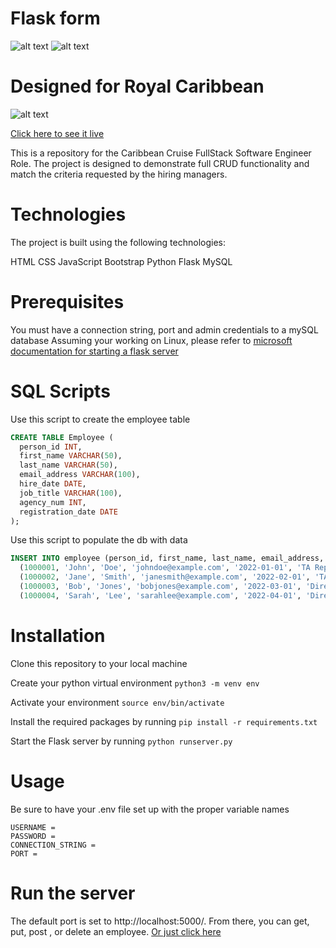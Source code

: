 # Flask form 

![alt text](https://i.imgur.com/Yu27QYo.png)
![alt text](https://i.imgur.com/dxQIqZd.png)


# Designed for Royal Caribbean 
![alt text](https://i.imgur.com/3sIY60W.png)


[Click here to see it live](http://3.87.1.8:5000)


This is a repository for the Caribbean Cruise FullStack Software Engineer Role. The project is designed to demonstrate full CRUD functionality and match the criteria requested by the hiring managers.

# Technologies
The project is built using the following technologies:

HTML
CSS
JavaScript
Bootstrap
Python
Flask
MySQL

# Prerequisites
You must have a connection string, port and admin credentials to a mySQL database
Assuming your working on Linux, please refer to [microsoft documentation for starting a flask server](https://learn.microsoft.com/en-us/visualstudio/python/learn-flask-visual-studio-step-01-project-solution?view=vs-2022)

# SQL Scripts
Use this script to create the employee table
```SQL
CREATE TABLE Employee (
  person_id INT,
  first_name VARCHAR(50),
  last_name VARCHAR(50),
  email_address VARCHAR(100),
  hire_date DATE,
  job_title VARCHAR(100),
  agency_num INT,
  registration_date DATE
);
```

Use this script to populate the db with data
```SQL
INSERT INTO employee (person_id, first_name, last_name, email_address, hire_date, job_title, agency_num, registration_date) VALUES
  (1000001, 'John', 'Doe', 'johndoe@example.com', '2022-01-01', 'TA Rep A', 123, '2022-01-01'),
  (1000002, 'Jane', 'Smith', 'janesmith@example.com', '2022-02-01', 'TA Rep B', 456, '2022-02-01'),
  (1000003, 'Bob', 'Jones', 'bobjones@example.com', '2022-03-01', 'Direct Rep A', 789, '2022-03-01'),
  (1000004, 'Sarah', 'Lee', 'sarahlee@example.com', '2022-04-01', 'Direct Rep B', 101, '2022-04-01');

```

# Installation
Clone this repository to your local machine

Create your python virtual environment
`python3 -m venv env`

Activate your environment
`source env/bin/activate`


Install the required packages by running 
`pip install -r requirements.txt`


Start the Flask server by running 
`python runserver.py`


# Usage
Be sure to have your .env file set up with the proper variable names
```.env
USERNAME =
PASSWORD =
CONNECTION_STRING =
PORT =
```
# Run the server
The default port is set to http://localhost:5000/. 
From there, you can get, put, post , or delete an employee.
[Or just click here](http://3.87.1.8:5000)
